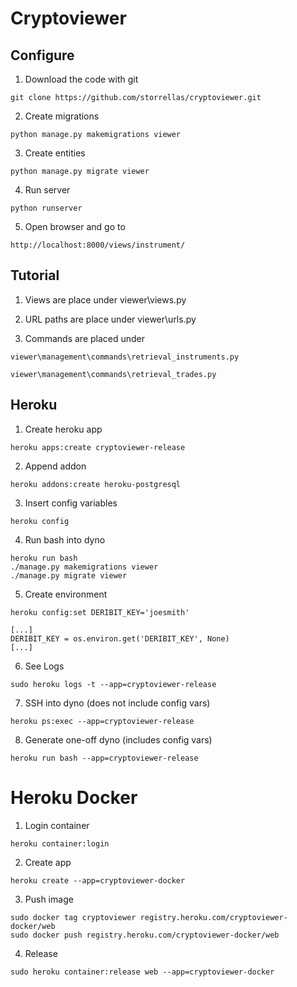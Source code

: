 # Cryptoviewer

## Configure

1. Download the code with git
```
git clone https://github.com/storrellas/cryptoviewer.git
```

2. Create migrations
```
python manage.py makemigrations viewer
```

3. Create entities
```
python manage.py migrate viewer
```

4. Run server
```
python runserver
```

5. Open browser and go to
```
http://localhost:8000/views/instrument/
```

## Tutorial

1. Views are place under viewer\views.py

2. URL paths are place under viewer\urls.py

3. Commands are placed under
```
viewer\management\commands\retrieval_instruments.py

viewer\management\commands\retrieval_trades.py
```

## Heroku

1. Create heroku app
```
heroku apps:create cryptoviewer-release
```

2. Append addon
```
heroku addons:create heroku-postgresql
```

3. Insert config variables
```
heroku config
```

4. Run bash into dyno
```
heroku run bash
./manage.py makemigrations viewer
./manage.py migrate viewer
```
5. Create environment
```
heroku config:set DERIBIT_KEY='joesmith'

[...]
DERIBIT_KEY = os.environ.get('DERIBIT_KEY', None)
[...]
```

6. See Logs
```
sudo heroku logs -t --app=cryptoviewer-release
```

7. SSH into dyno (does not include config vars)
```
heroku ps:exec --app=cryptoviewer-release
```

8. Generate one-off dyno (includes config vars)
```
heroku run bash --app=cryptoviewer-release
```

# Heroku Docker

1. Login container
```
heroku container:login
```

2. Create app
```
heroku create --app=cryptoviewer-docker
```

3. Push image
```
sudo docker tag cryptoviewer registry.heroku.com/cryptoviewer-docker/web
sudo docker push registry.heroku.com/cryptoviewer-docker/web
```

4. Release
```
sudo heroku container:release web --app=cryptoviewer-docker
```
